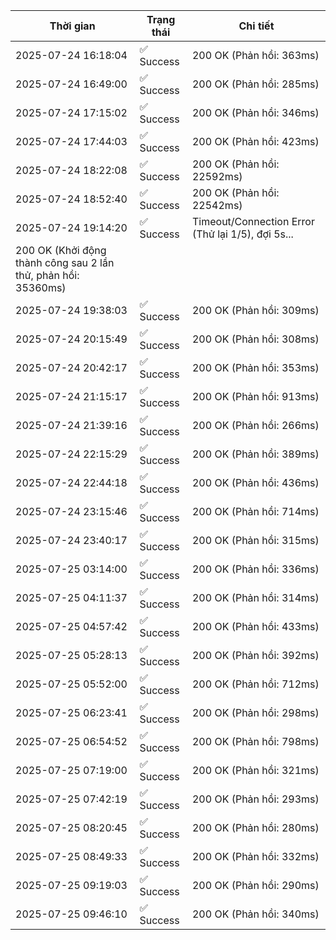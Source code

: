 | Thời gian | Trạng thái | Chi tiết |
|---|---|---|
| 2025-07-24 16:18:04 | ✅ Success | 200 OK (Phản hồi: 363ms) |
| 2025-07-24 16:49:00 | ✅ Success | 200 OK (Phản hồi: 285ms) |
| 2025-07-24 17:15:02 | ✅ Success | 200 OK (Phản hồi: 346ms) |
| 2025-07-24 17:44:03 | ✅ Success | 200 OK (Phản hồi: 423ms) |
| 2025-07-24 18:22:08 | ✅ Success | 200 OK (Phản hồi: 22592ms) |
| 2025-07-24 18:52:40 | ✅ Success | 200 OK (Phản hồi: 22542ms) |
| 2025-07-24 19:14:20 | ✅ Success | Timeout/Connection Error (Thử lại 1/5), đợi 5s...
200 OK (Khởi động thành công sau 2 lần thử, phản hồi: 35360ms) |
| 2025-07-24 19:38:03 | ✅ Success | 200 OK (Phản hồi: 309ms) |
| 2025-07-24 20:15:49 | ✅ Success | 200 OK (Phản hồi: 308ms) |
| 2025-07-24 20:42:17 | ✅ Success | 200 OK (Phản hồi: 353ms) |
| 2025-07-24 21:15:17 | ✅ Success | 200 OK (Phản hồi: 913ms) |
| 2025-07-24 21:39:16 | ✅ Success | 200 OK (Phản hồi: 266ms) |
| 2025-07-24 22:15:29 | ✅ Success | 200 OK (Phản hồi: 389ms) |
| 2025-07-24 22:44:18 | ✅ Success | 200 OK (Phản hồi: 436ms) |
| 2025-07-24 23:15:46 | ✅ Success | 200 OK (Phản hồi: 714ms) |
| 2025-07-24 23:40:17 | ✅ Success | 200 OK (Phản hồi: 315ms) |
| 2025-07-25 03:14:00 | ✅ Success | 200 OK (Phản hồi: 336ms) |
| 2025-07-25 04:11:37 | ✅ Success | 200 OK (Phản hồi: 314ms) |
| 2025-07-25 04:57:42 | ✅ Success | 200 OK (Phản hồi: 433ms) |
| 2025-07-25 05:28:13 | ✅ Success | 200 OK (Phản hồi: 392ms) |
| 2025-07-25 05:52:00 | ✅ Success | 200 OK (Phản hồi: 712ms) |
| 2025-07-25 06:23:41 | ✅ Success | 200 OK (Phản hồi: 298ms) |
| 2025-07-25 06:54:52 | ✅ Success | 200 OK (Phản hồi: 798ms) |
| 2025-07-25 07:19:00 | ✅ Success | 200 OK (Phản hồi: 321ms) |
| 2025-07-25 07:42:19 | ✅ Success | 200 OK (Phản hồi: 293ms) |
| 2025-07-25 08:20:45 | ✅ Success | 200 OK (Phản hồi: 280ms) |
| 2025-07-25 08:49:33 | ✅ Success | 200 OK (Phản hồi: 332ms) |
| 2025-07-25 09:19:03 | ✅ Success | 200 OK (Phản hồi: 290ms) |
| 2025-07-25 09:46:10 | ✅ Success | 200 OK (Phản hồi: 340ms) |
